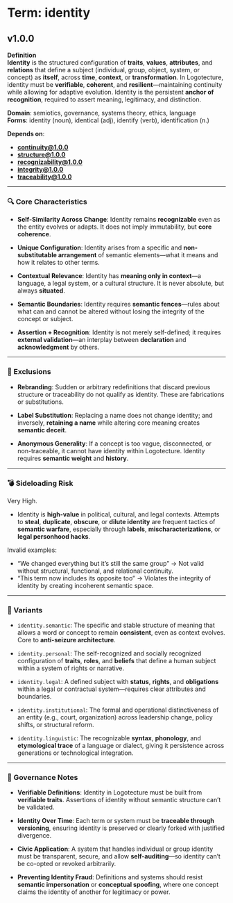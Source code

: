 # Term: identity

## v1.0.0

**Definition**  
**Identity** is the structured configuration of **traits**, **values**, **attributes**, and **relations** that define a subject (individual, group, object, system, or concept) as **itself**, across **time**, **context**, or **transformation**. In Logotecture, identity must be **verifiable**, **coherent**, and **resilient**—maintaining continuity while allowing for adaptive evolution. Identity is the persistent **anchor of recognition**, required to assert meaning, legitimacy, and distinction.

**Domain**: semiotics, governance, systems theory, ethics, language  
**Forms**: identity (noun), identical (adj), identify (verb), identification (n.)

**Depends on**:  
- **continuity@1.0.0**  
- **structure@1.0.0**  
- **recognizability@1.0.0**  
- **integrity@1.0.0**  
- **traceability@1.0.0**

---

### 🔍 Core Characteristics

- **Self-Similarity Across Change**: Identity remains **recognizable** even as the entity evolves or adapts. It does not imply immutability, but **core coherence**.

- **Unique Configuration**: Identity arises from a specific and **non-substitutable arrangement** of semantic elements—what it means and how it relates to other terms.

- **Contextual Relevance**: Identity has **meaning only in context**—a language, a legal system, or a cultural structure. It is never absolute, but always **situated**.

- **Semantic Boundaries**: Identity requires **semantic fences**—rules about what can and cannot be altered without losing the integrity of the concept or subject.

- **Assertion + Recognition**: Identity is not merely self-defined; it requires **external validation**—an interplay between **declaration** and **acknowledgment** by others.

---

### 🚧 Exclusions

- **Rebranding**: Sudden or arbitrary redefinitions that discard previous structure or traceability do not qualify as identity. These are fabrications or substitutions.

- **Label Substitution**: Replacing a name does not change identity; and inversely, **retaining a name** while altering core meaning creates **semantic deceit**.

- **Anonymous Generality**: If a concept is too vague, disconnected, or non-traceable, it cannot have identity within Logotecture. Identity requires **semantic weight** and **history**.

---

### 💣 Sideloading Risk

Very High.  
- Identity is **high-value** in political, cultural, and legal contexts. Attempts to **steal**, **duplicate**, **obscure**, or **dilute identity** are frequent tactics of **semantic warfare**, especially through **labels**, **mischaracterizations**, or **legal personhood hacks**.

Invalid examples:
- “We changed everything but it’s still the same group” → Not valid without structural, functional, and relational continuity.
- “This term now includes its opposite too” → Violates the integrity of identity by creating incoherent semantic space.

---

### 🔁 Variants

- `identity.semantic`: The specific and stable structure of meaning that allows a word or concept to remain **consistent**, even as context evolves. Core to **anti-seizure architecture**.

- `identity.personal`: The self-recognized and socially recognized configuration of **traits**, **roles**, and **beliefs** that define a human subject within a system of rights or narrative.

- `identity.legal`: A defined subject with **status**, **rights**, and **obligations** within a legal or contractual system—requires clear attributes and boundaries.

- `identity.institutional`: The formal and operational distinctiveness of an entity (e.g., court, organization) across leadership change, policy shifts, or structural reform.

- `identity.linguistic`: The recognizable **syntax**, **phonology**, and **etymological trace** of a language or dialect, giving it persistence across generations or technological integration.

---

### 🔐 Governance Notes

- **Verifiable Definitions**: Identity in Logotecture must be built from **verifiable traits**. Assertions of identity without semantic structure can’t be validated.

- **Identity Over Time**: Each term or system must be **traceable through versioning**, ensuring identity is preserved or clearly forked with justified divergence.

- **Civic Application**: A system that handles individual or group identity must be transparent, secure, and allow **self-auditing**—so identity can’t be co-opted or revoked arbitrarily.

- **Preventing Identity Fraud**: Definitions and systems should resist **semantic impersonation** or **conceptual spoofing**, where one concept claims the identity of another for legitimacy or power.

